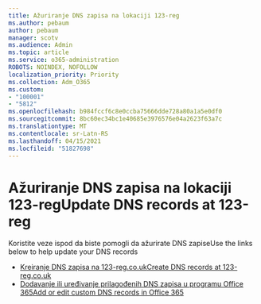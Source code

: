 ```yaml
---
title: Ažuriranje DNS zapisa na lokaciji 123-reg
ms.author: pebaum
author: pebaum
manager: scotv
ms.audience: Admin
ms.topic: article
ms.service: o365-administration
ROBOTS: NOINDEX, NOFOLLOW
localization_priority: Priority
ms.collection: Adm_O365
ms.custom:
- "100001"
- "5812"
ms.openlocfilehash: b984fccf6c8e0ccba75666dde728a80a1a5e0df0
ms.sourcegitcommit: 8bc60ec34bc1e40685e3976576e04a2623f63a7c
ms.translationtype: MT
ms.contentlocale: sr-Latn-RS
ms.lasthandoff: 04/15/2021
ms.locfileid: "51827698"
---
```

# <a name="update-dns-records-at-123-reg"></a><span data-ttu-id="4e725-102">Ažuriranje DNS zapisa na lokaciji 123-reg</span><span class="sxs-lookup"><span data-stu-id="4e725-102">Update DNS records at 123-reg</span></span>

<span data-ttu-id="4e725-103">Koristite veze ispod da biste pomogli da ažurirate DNS zapise</span><span class="sxs-lookup"><span data-stu-id="4e725-103">Use the links below to help update your DNS records</span></span>

- [<span data-ttu-id="4e725-104">Kreiranje DNS zapisa na 123-reg.co.uk</span><span class="sxs-lookup"><span data-stu-id="4e725-104">Create DNS records at 123-reg.co.uk</span></span>](https://docs.microsoft.com/microsoft-365/admin/dns/create-dns-records-at-123-reg-co-uk?view=o365-worldwide)
- [<span data-ttu-id="4e725-105">Dodavanje ili uređivanje prilagođenih DNS zapisa u programu Office 365</span><span class="sxs-lookup"><span data-stu-id="4e725-105">Add or edit custom DNS records in Office 365</span></span>](https://docs.microsoft.com/microsoft-365/admin/setup/add-domain#add-or-edit-custom-dns-records)